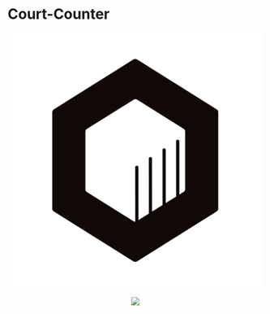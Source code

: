 # Court-Counter
<p align=center> <img src="cubicle.svg"/></p>
<p align=center> 
<a href="https://codeclimate.com/github/ovieu/Court-Counter/maintainability"><img src="https://api.codeclimate.com/v1/badges/405c1d11aa85f229f922/maintainability" /></a>
</p>
